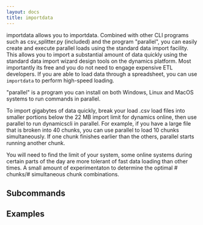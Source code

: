 ```yaml
---
layout: docs
title: importdata
---
```

importdata allows you to importdata. Combined with other CLI programs such as csv_splitter.py (included) and the program "parallel", you can easily create and execute parallel loads using the standard data import facility. This allows you to import a substantial amount of data quickly using the standard data import wizard design tools on the dynamics platform. Most importantly its free and you do not need to engage expensive ETL developers. If you are able to load data through a spreadsheet, you can use `importdata` to perform high-speed loading.

"parallel" is a program you can install on both Windows, Linux and MacOS systems to run commands in parallel.

To import gigabytes of data quickly, break your load .csv load files into smaller portions below the 22 MB import limit for dynamics online, then use parallel to run dynamicscli in parallel. For example, if you have a large file that is broken into 40 chunks, you can use parallel to load 10 chunks simultaneously. If one chunk finishes earlier than the others, parallel starts running another chunk.

You will need to find the limit of your system, some online systems during certain parts of the day are more tolerant of fast data loading than other times. A small amount of experimentaton to determine the optimal # chunks/# simultaneous chunk combinations.

## Subcommands


## Examples
